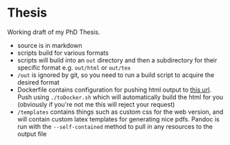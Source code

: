 # Thesis
Working draft of my PhD Thesis.

+ source is in markdown
+ scripts build for various formats
+ scripts will build into an `out` directory and then a subdirectory for their specific format e.g. `out/html` or `out/tex`
+ `/out` is ignored by git, so you need to run a build script to acquire the desired format
+ Dockerfile contains configuration for pushing html output to [this url](https://https://openlab.ncl.ac.uk/dokku/mrshll-thesis/). Push using `./toDocker.sh` which will automatically build the html for you (obviously if you're not me this will reject your request)
+ `/templates` contains things such as custom css for the web version, and will contain custom latex templates for generating nice pdfs. Pandoc is run with the `--self-contained` method to pull in any resources to the output file

